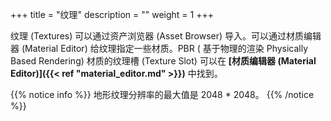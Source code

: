 +++
title = "纹理"
description = ""
weight = 1
+++

纹理 (Textures) 可以通过资产浏览器 (Asset Browser) 导入。可以通过材质编辑器 (Material Editor) 给纹理指定一些材质。PBR ( 基于物理的渲染 Physically Based Rendering) 材质的纹理槽 (Texture Slot) 可以在 <strong>[材质编辑器 (Material Editor)]({{< ref "material_editor.md" >}})</strong> 中找到。

{{% notice info %}}
地形纹理分辨率的最大值是 2048 * 2048。
{{% /notice %}}